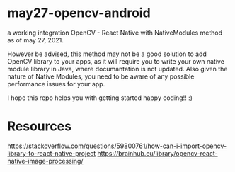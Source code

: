 # may27-opencv-android
a working integration OpenCV - React Native with NativeModules method as of may 27, 2021. 

However be advised, this method may not be a good solution to add OpenCV library to your apps, as it will require you to write your own native module library in Java, where documantation is not updated. Also given the nature of Native Modules, you need to be aware of any possible performance issues for your app.

I hope this repo helps you with getting started happy coding!! :)


# Resources

https://stackoverflow.com/questions/59800761/how-can-i-import-opencv-library-to-react-native-project
https://brainhub.eu/library/opencv-react-native-image-processing/
